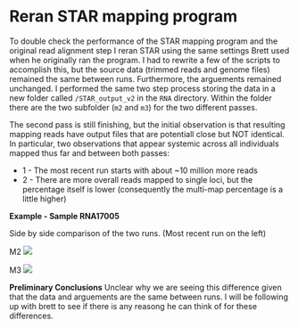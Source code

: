 # Reran STAR mapping program

To double check the performance of the STAR mapping program and the original read alignment step I reran STAR using the same settings Brett used when he originally ran the program. I had to rewrite a few of the scripts to accomplish this, but the source data (trimmed reads and genome files) remained the same between runs. Furthermore, the arguements remained unchanged. I performed the same two step process storing the data in a new folder called ```/STAR_output_v2``` in the ```RNA``` directory. Within the folder there are the two subfolder (```m2``` and ```m3```) for the two different passes.

The second pass is still finishing, but the initial observation is that resulting mapping reads have output files that are potentiall close but NOT identical. In particular, two observations that appear systemic across all individuals mapped thus far and between both passes:
* 1 - The most recent run starts with about ~10 million more reads 
* 2 - There are more overall reads mapped to single loci, but the percentage itself is lower (consequently the multi-map percentage is a little higher)

**Example - Sample RNA17005**

Side by side comparison of the two runs. (Most recent run on the left)

M2
![](https://github.com/epigeneticstoocean/2017OAExp_Oysters/blob/master/figures/m2_STAR_outputLog_comparison.png)

M3
![](https://github.com/epigeneticstoocean/2017OAExp_Oysters/blob/master/figures/m3_STAR_outputLog_comparison.png)

**Preliminary Conclusions**
Unclear why we are seeing this difference given that the data and arguements are the same between runs. I will be following up with brett to see if there is any reasong he can think of for these differences.
